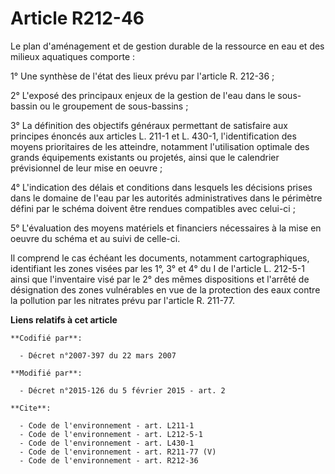 # Article R212-46

Le plan d'aménagement et de gestion durable de la ressource en eau et des milieux aquatiques comporte : 

1° Une synthèse de l'état des lieux prévu par l'article R. 212-36 ; 

2° L'exposé des principaux enjeux de la gestion de l'eau dans le sous-bassin ou le groupement de sous-bassins ; 

3° La définition des objectifs généraux permettant de satisfaire aux principes énoncés aux articles L. 211-1 et L. 430-1,
l'identification des moyens prioritaires de les atteindre, notamment l'utilisation optimale des grands équipements existants
ou projetés, ainsi que le calendrier prévisionnel de leur mise en oeuvre ; 

4° L'indication des délais et conditions dans lesquels les décisions prises dans le domaine de l'eau par les autorités
administratives dans le périmètre défini par le schéma doivent être rendues compatibles avec celui-ci ; 

5° L'évaluation des moyens matériels et financiers nécessaires à la mise en oeuvre du schéma et au suivi de celle-ci. 

Il comprend le cas échéant les documents, notamment cartographiques, identifiant les zones visées par les 1°, 3° et 4° du I
de l'article L. 212-5-1 ainsi que l'inventaire visé par le 2° des mêmes dispositions et l'arrêté de désignation des zones
vulnérables en vue de la protection des eaux contre la pollution par les nitrates prévu par l'article R. 211-77.

**Liens relatifs à cet article**

	**Codifié par**:

	  - Décret n°2007-397 du 22 mars 2007

	**Modifié par**:

	  - Décret n°2015-126 du 5 février 2015 - art. 2

	**Cite**:

	  - Code de l'environnement - art. L211-1
	  - Code de l'environnement - art. L212-5-1
	  - Code de l'environnement - art. L430-1
	  - Code de l'environnement - art. R211-77 (V)
	  - Code de l'environnement - art. R212-36
